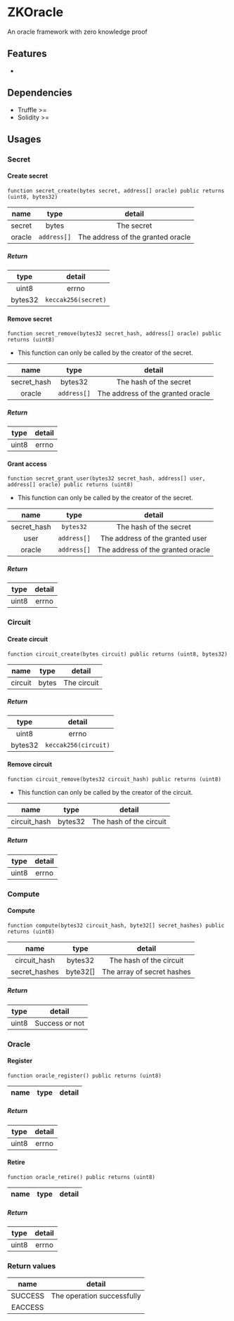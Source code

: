 # ZKOracle
An oracle framework with zero knowledge proof

## Features

* 

## Dependencies

* Truffle >=
* Solidity >=

## Usages

### Secret

#### Create secret

`function secret_create(bytes secret, address[] oracle) public returns (uint8, bytes32)`

| name | type | detail |
| :--: | :--: | :--: |
| secret | bytes | The secret |
| oracle | `address[]` | The address of the granted oracle |

##### Return

| type | detail |
| :--: | :--: |
| uint8 | errno |
| bytes32 | `keccak256(secret)` |

#### Remove secret 

`function secret_remove(bytes32 secret_hash, address[] oracle) public returns (uint8)`

* This function can only be called by the creator of the secret.

| name | type | detail |
| :--: | :--: | :--: |
| secret_hash | bytes32 | The hash of the secret |
| oracle | `address[]` | The address of the granted oracle |

##### Return

| type | detail |
| :--: | :--: |
| uint8 | errno |

#### Grant access

`function secret_grant_user(bytes32 secret_hash, address[] user, address[] oracle) public returns (uint8)`

* This function can only be called by the creator of the secret.

| name | type | detail |
| :--: | :--: | :--: |
| secret_hash | `bytes32` | The hash of the secret |
| user | `address[]` | The address of the granted user |
| oracle | `address[]` | The address of the granted oracle |

##### Return

| type | detail |
| :--: | :--: |
| uint8 | errno |

### Circuit

#### Create circuit 

`function circuit_create(bytes circuit) public returns (uint8, bytes32)`

| name | type | detail |
| :--: | :--: | :--: |
| circuit | bytes | The circuit |

##### Return

| type | detail |
| :--: | :--: |
| uint8 | errno |
| bytes32 | `keccak256(circuit)` |

#### Remove circuit 

`function circuit_remove(bytes32 circuit_hash) public returns (uint8)`

* This function can only be called by the creator of the circuit.

| name | type | detail |
| :--: | :--: | :--: |
| circuit_hash | bytes32 | The hash of the circuit |

##### Return

| type | detail |
| :--: | :--: |
| uint8 | errno |

### Compute

#### Compute

`function compute(bytes32 circuit_hash, byte32[] secret_hashes) public returns (uint8)`

| name | type | detail |
| :--: | :--: | :--: |
| circuit_hash | bytes32 | The hash of the circuit |
| secret_hashes | byte32[] | The array of secret hashes |

##### Return

| type | detail |
| :--: | :--: |
| uint8 | Success or not |

### Oracle

#### Register

`function oracle_register() public returns (uint8)`

| name | type | detail |
| :--: | :--: | :--: |

##### Return

| type | detail |
| :--: | :--: |
| uint8 | errno |

#### Retire

`function oracle_retire() public returns (uint8)`

| name | type | detail |
| :--: | :--: | :--: |

##### Return

| type | detail |
| :--: | :--: |
| uint8 | errno |

### Return values

| name | detail |
| :--: | :--: |
| SUCCESS | The operation successfully |
| EACCESS |  |
